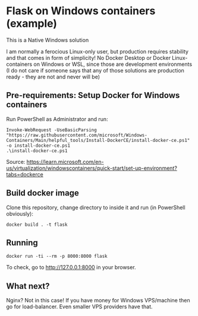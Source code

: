# Flask on Windows containers (example)

This is a Native Windows solution

I am normally a ferocious Linux-only user, but production requires stability and that comes in form of simplicity!
No Docker Desktop or Docker Linux-containers on Windows or WSL, since those are development environments (I do not care if someone says that any of those solutions are production ready - they are not and never will be)


## Pre-requirements: Setup Docker for Windows containers

Run PowerShell as Administrator and run:

```
Invoke-WebRequest -UseBasicParsing "https://raw.githubusercontent.com/microsoft/Windows-Containers/Main/helpful_tools/Install-DockerCE/install-docker-ce.ps1" -o install-docker-ce.ps1
.\install-docker-ce.ps1
```

Source: https://learn.microsoft.com/en-us/virtualization/windowscontainers/quick-start/set-up-environment?tabs=dockerce


## Build docker image

Clone this repository, change directory to inside it and run (in PowerShell obviously):

```
docker build . -t flask
```


## Running

```
docker run -ti --rm -p 8000:8000 flask
```

To check, go to http://127.0.0.1:8000 in your browser.


## What next?

Nginx? Not in this case! If you have money for Windows VPS/machine then go for load-balancer. Even smaller VPS providers have that.
